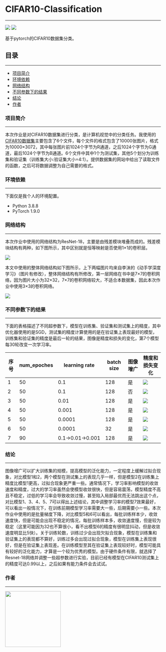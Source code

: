# CIFAR10-Classification
___

![](https://img.shields.io/badge/language-python-blue) ![](https://img.shields.io/badge/-pytorch-orange)


基于pytorch的CIFAR10数据集分类。

## 目录
___
* [项目简介](#项目简介)
* [环境依赖](#环境依赖)
* [网络结构](#网络结构)
* [不同参数下的结果](#不同参数下的结果)
* [结论](#结论)
* [作者](#作者)


### 项目简介
___
本次作业是对CIFAR10数据集进行分类，是计算机视觉中的分类任务。我使用的[CIFAR10数据集](http://www.cs.toronto.edu/~kriz/cifar.html)主要包含了6个文件，每个文件的格式包含了10000张图片，格式为10000×3072，其中每张图片前1024个字节为R通道，之后1024个字节为G通道，最后1024个字节为B通道。6个文件中其中1个为测试集，其他5个划分为训练集和验证集（训练集大小:验证集大小=4:1）。提供数据集的网站中给出了读取文件的函数，之后可将数据调整为自己需要的格式。


### 环境依赖
___
下面仅是我个人的环境配置。
* Python 3.8.8
* PyTorch 1.9.0

### 网络结构
___
本次作业中使用的网络结构为ResNet-18，主要是由残差模块堆叠而成的。残差模块结构有两种，如下图所示，其中区别就是恒等映射是否使用1×1的卷积层。

![](https://github.com/South1999/CIFAR10-Classification/blob/main/img/%E5%9B%BE1.jpg?raw=true)

本文中使用的整体网络结构如下图所示，上下两幅图片均来自李沫的《动手学深度学习》（图片有修改），整体网络结构有所修改，第一层网络在书中是7×7的卷积网络，因为图片大小为32×32，7×7的卷积网络较大，不适合本数据集，因此本次作业中使用3×3的卷积网络。

![](https://github.com/South1999/CIFAR10-Classification/blob/main/img/%E5%9B%BE2.jpg?raw=true)

### 不同参数下的结果
___
下面的表格描述了不同超参数下，模型在训练集、验证集和测试集上的精度，其中优化器使用的是SGD，测试集的精度计算使用的是在验证集上表现最好的模型，训练集和验证集的精度是最后一轮的结果，图像是精度和损失的变化，第7个模型每30轮改变一次学习率。

| 序号 | num_epoches | learning rate  | batch size | 图像增广 |                                         精度和损失变化                                          |
| ---- | ----------- | -------------- | ---------- | -------- | ---------------------------------------------------------------------------------------------- |
| 1    | 50          | 0.1            | 128        | 是       | ![](https://github.com/South1999/CIFAR10-Classification/blob/main/img/%E5%9B%BE3.jpg?raw=true) |
| 2    | 50          | 0.1            | 128        | 否       | ![](https://github.com/South1999/CIFAR10-Classification/blob/main/img/%E5%9B%BE4.jpg?raw=true) |
| 3    | 50          | 0.01           | 128        | 是       | ![](https://github.com/South1999/CIFAR10-Classification/blob/main/img/%E5%9B%BE5.jpg?raw=true) |
| 4    | 50          | 0.001          | 128        | 是       | ![](https://github.com/South1999/CIFAR10-Classification/blob/main/img/%E5%9B%BE6.jpg?raw=true) |
| 5    | 50          | 0.0001         | 128        | 是       | ![](https://github.com/South1999/CIFAR10-Classification/blob/main/img/%E5%9B%BE7.jpg?raw=true) |
| 6    | 50          | 0.0001         | 32         | 是       | ![](https://github.com/South1999/CIFAR10-Classification/blob/main/img/%E5%9B%BE8.jpg?raw=true) |
| 7    | 90          | 0.1→0.01→0.001 | 128        | 是       | ![](https://github.com/South1999/CIFAR10-Classification/blob/main/img/%E5%9B%BE9.jpg?raw=true) |


### 结论
___
图像增广可以扩大训练集的规模，提高模型的泛化能力，一定程度上缓解过拟合现象，对比模型1和2，两个模型在测试集上的表现几乎一样，但是模型2在训练集上精度比模型1更高，过拟合现象更严重一些。通常情况下，学习率影响模型的收敛速度和精度，过大的学习率虽然会使模型收敛很快，但是容易震荡，模型精度不高且不稳定，过低的学习率会导致收敛过慢，甚至陷入局部最优而无法跳出这个点，对比模型1、3、4、5、7可以得出上述结论，其中调整学习率的模型7效果最好，可以看出一般情况下，在训练前期模型学习率需要大一些，后期需要小一些。本次作业中使用的是批量梯度下降，对比模型5和6可以看出，每批训练样本少，收敛速度快，但是可能会出现不稳定的情况，每批训练样本多，收敛速度慢，但是较为稳定（这里可能因为32也不算很小，看不出模型6的精度有很明显抖动，但是收敛速度明显比5快）。关于训练轮数，训练过少会出现欠拟合现象，模型在训练集和验证集上的表现都不算好，训练过多会出现过拟合现象，模型在训练集上表现很好，但是在验证集上表现差。在训练模型至其在验证集上表现较好时，模型可能具有较好的泛化能力，才算是一个较为优秀的模型。由于硬件条件有限，就选择了Resnet-18网络并调整一些超参数进行实验，目前已经有模型在CIFAR10测试集上的精度可达0.99以上，之后如果有能力条件会去试试。

### 作者
___
<a href="https://github.com/South1999"><img src="https://avatars.githubusercontent.com/u/37793548?v=4" width=180 height=180/></a>

